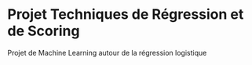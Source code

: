 # Projet Techniques de Régression et de Scoring

Projet de Machine Learning autour de la régression logistique
